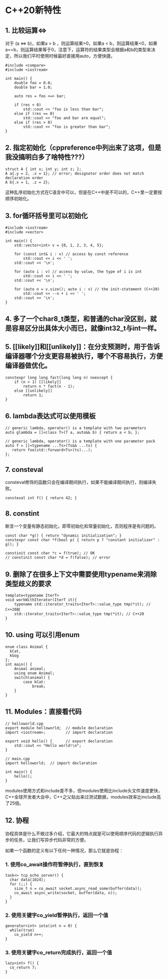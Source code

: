 # C++20新特性

## 1. 比较运算<=>

对于 (a <=> b)，如果a > b ，则运算结果>0，如果a < b，则运算结果<0，如果a==b，则运算结果等于0，注意下，运算符的结果类型会根据a和b的类型来决定，所以我们平时使用时候最好直接用auto，方便快捷。
```
#include <compare>
#include <iostream>
 
int main() {
    double foo = 0.0;
    double bar = 1.0;
 
    auto res = foo <=> bar;
 
    if (res < 0)
        std::cout << "foo is less than bar";
    else if (res == 0)
        std::cout << "foo and bar are equal";
    else if (res > 0)
        std::cout << "foo is greater than bar";
}
```
## 2. 指定初始化（cppreference中列出来了这项，但是我没搞明白多了啥特性???）
```
struct A { int x; int y; int z; };
A a{.y = 2, .x = 1}; // error; designator order does not match declaration order
A b{.x = 1, .z = 2};
```
这种乱序初始化方式在C语言中可以，但是在C++中是不可以的，C++里一定要按顺序初始化。
## 3. for循环括号里可以初始化
```
#include <iostream>
#include <vector>
 
int main() {
    std::vector<int> v = {0, 1, 2, 3, 4, 5};
 
    for (const int& i : v) // access by const reference
        std::cout << i << ' ';
    std::cout << '\n';
 
    for (auto i : v) // access by value, the type of i is int
        std::cout << i << ' ';
    std::cout << '\n';
 
    for (auto n = v.size(); auto i : v) // the init-statement (C++20)
        std::cout << --n + i << ' ';
    std::cout << '\n';
}
```
## 4. 多了一个char8_t类型，和普通的char没区别，就是容易区分出具体大小而已，就像int32_t与int一样。

## 5. [[likely]]和[[unlikely]]：在分支预测时，用于告诉编译器哪个分支更容易被执行，哪个不容易执行，方便编译器做优化。
```
constexpr long long fact(long long n) noexcept {
    if (n > 1) [[likely]]
        return n * fact(n - 1);
    else [[unlikely]]
        return 1;
}
```
## 6. lambda表达式可以使用模板
```
// generic lambda, operator() is a template with two parameters
auto glambda = []<class T>(T a, auto&& b) { return a < b; };
 
// generic lambda, operator() is a template with one parameter pack
auto f = []<typename ...Ts>(Ts&& ...ts) {
   return foo(std::forward<Ts>(ts)...);
};
```
## 7. consteval
consteval修饰的函数只会在编译期间执行，如果不能编译期间执行，则编译失败。
```
consteval int f() { return 42; }
```
## 8. constint
断言一个变量有静态初始化，即零初始化和常量初始化，否则程序是有问题的。
```
const char *g() { return "dynamic initialization"; }
constexpr const char *f(bool p) { return p ? "constant initializer" : g(); }
 
constinit const char *c = f(true); // OK
// constinit const char *d = f(false); // error
```
## 9. 删除了在很多上下文中需要使用typename来消除类型歧义的要求
```
template<typename IterT>
void workWithIterator(IterT it){
    typename std::iterator_traits<IterT>::value_type tmp(*it); // C++20前
    std::iterator_traits<IterT>::value_type tmp(*it); // C++20
}
```
## 10. using 可以引用enum
```
enum class Animal {
  kCat,
  kGog  
};
int main() {
    Animal animal;
    using enum Animal;
    switch(animal) {
        case kCat:
            break;
    }
}
```
## 11. Modules：直接看代码
```
// helloworld.cpp
export module helloworld;  // module declaration
import <iostream>;         // import declaration
 
export void hello() {      // export declaration
    std::cout << "Hello world!\n";
}

// main.cpp
import helloworld;  // import declaration
 
int main() {
    hello();
}
```
modules使用方式和include差不多，但modules使用比include头文件速度更快，C++全球开发者大会中，C++之父贴出来过测试数据，modules效率比include高了25倍。

## 12. 协程
协程具体是什么不做过多介绍，它最大的特点就是可以使用顺序代码的逻辑执行异步的任务，让我们写异步代码非常的方便。

如果一个函数的定义有以下任何一种情况，那么它就是协程：

### 1. 使用co_await操作符暂停执行，直到恢复
```
task<> tcp_echo_server() {
  char data[1024];
  for (;;) {
    size_t n = co_await socket.async_read_some(buffer(data));
    co_await async_write(socket, buffer(data, n));
  }
}
```
### 2. 使用关键字co_yield暂停执行，返回一个值
```
generator<int> iota(int n = 0) {
  while(true)
    co_yield n++;
}
```

### 3. 使用关键字co_return完成执行，返回一个值
```
lazy<int> f() {
  co_return 7;
}
```